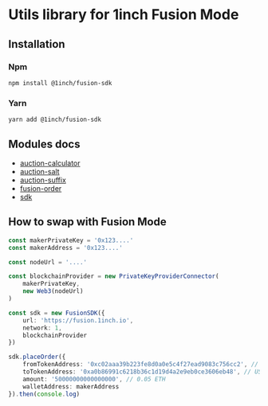 # Utils library for 1inch Fusion Mode

## Installation

### Npm

```
npm install @1inch/fusion-sdk
```

### Yarn

```
yarn add @1inch/fusion-sdk
```

## Modules docs

-   [auction-calculator](src/auction-calculator/readme.md)
-   [auction-salt](src/auction-salt/readme.md)
-   [auction-suffix](src/auction-suffix/readme.md)
-   [fusion-order](src/fusion-order/readme.md)
-   [sdk](src/sdk/readme.md)

## How to swap with Fusion Mode

```typescript
const makerPrivateKey = '0x123....'
const makerAddress = '0x123....'

const nodeUrl = '....'

const blockchainProvider = new PrivateKeyProviderConnector(
    makerPrivateKey,
    new Web3(nodeUrl)
)

const sdk = new FusionSDK({
    url: 'https://fusion.1inch.io',
    network: 1,
    blockchainProvider
})

sdk.placeOrder({
    fromTokenAddress: '0xc02aaa39b223fe8d0a0e5c4f27ead9083c756cc2', // WETH
    toTokenAddress: '0xa0b86991c6218b36c1d19d4a2e9eb0ce3606eb48', // USDC
    amount: '50000000000000000', // 0.05 ETH
    walletAddress: makerAddress
}).then(console.log)
```
